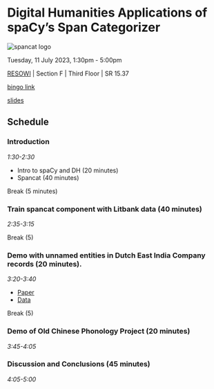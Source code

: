 # Digital Humanities Applications of spaCy’s Span Categorizer

![spancat logo](https://explosion.ai/static/b9ec854dac9862a2b9cc09927f69d41b/d0aba/spancat.jpg) 

Tuesday, 11 July 2023, 1:30pm - 5:00pm 

[RESOWI](https://ub.uni-graz.at/de/bibliotheken/fakultaetsbibliothek-resowi/) | Section F | Third Floor | SR 15.37  

[bingo link](https://spancat-bingo.netlify.app/) 

[slides](https://docs.google.com/presentation/d/1MPAMY61k1vRS3_ccn4WJwJW3UV5TGiCRcObNiKXDA7E/edit?usp=sharing)

## Schedule 

### Introduction
_1:30-2:30_

- Intro to spaCy and DH (20 minutes)
- Spancat (40 minutes)

Break (5 minutes)

### Train spancat component with Litbank data (40 minutes)
_2:35-3:15_

Break (5)

### Demo with unnamed entities in Dutch East India Company records (20 minutes). 
_3:20-3:40_ 

- [Paper](https://arxiv.org/abs/2210.02194) 
- [Data](https://zenodo.org/record/7129316) 

Break (5)

### Demo of Old Chinese Phonology Project (20 minutes)
_3:45-4:05_

### Discussion and Conclusions (45 minutes)
_4:05-5:00_

